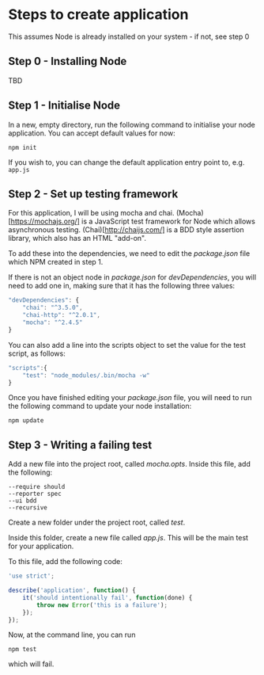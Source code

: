 # Steps to create application

This assumes Node is already installed on your system - if not, see step 0

## Step 0 - Installing Node
TBD

## Step 1 - Initialise Node

In a new, empty directory, run the following command to initialise your node application. You can accept default values for now:

`npm init`

If you wish to, you can change the default application entry point to, e.g. `app.js`

## Step 2 - Set up testing framework

For this application, I will be using mocha and chai. (Mocha)[https://mochajs.org/] is a JavaScript test framework for Node which allows asynchronous testing. (Chai)[http://chaijs.com/] is a BDD style assertion library, which also has an HTML "add-on".

To add these into the dependencies, we need to edit the _package.json_ file which NPM created in step 1.

If there is not an object node in _package.json_ for *devDependencies*, you will need to add one in, making sure that it has the following three values:

```javascript
"devDependencies": {
	"chai": "^3.5.0",
	"chai-http": "^2.0.1",
	"mocha": "^2.4.5"
}
```

You can also add a line into the scripts object to set the value for the test script, as follows:

```javascript
"scripts":{
	"test": "node_modules/.bin/mocha -w"
}
```

Once you have finished editing your _package.json_ file, you will need to run the following command to update your node installation:

`npm update`

## Step 3 - Writing a failing test

Add a new file into the project root, called _mocha.opts_. Inside this file, add the following:

```
--require should
--reporter spec
--ui bdd
--recursive
```

Create a new folder under the project root, called _test_.

Inside this folder, create a new file called _app.js_. This will be the main test for your application.

To this file, add the following code:

```javascript
'use strict';

describe('application', function() {
	it('should intentionally fail', function(done) {
		throw new Error('this is a failure');
	});
});
```

Now, at the command line, you can run 

`npm test`

which will fail.